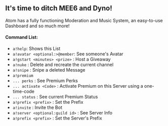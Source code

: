 ## It's time to ditch MEE6 and Dyno!

Atom has a fully functioning Moderation and Music System, an easy-to-use Dashboard and
so much more!

#### Command List:
- `a!help`: Shows this List
- `a!avatar <optional:>@member`: See someone's Avatar
- `a!gstart <minutes> <prize>` : Host a Giveaway
- `a!nuke` : Delete and recreate the current channel
- `a!snipe` : Snipe a deleted Message
- `a!premium`
-   `... perks` : See Premium Perks
-   `... activate <Code>` : Activate Premium on this Server using a one-time-code
-   `... status` : See current Premium Status
- `a!prefix <prefix>` : Set the Prefix
- `a!invite` : Invite the Bot
- `a!server <optional:guild id>` : See Server Info
- `a!prefix <prefix>` : Set the Server's Prefix
